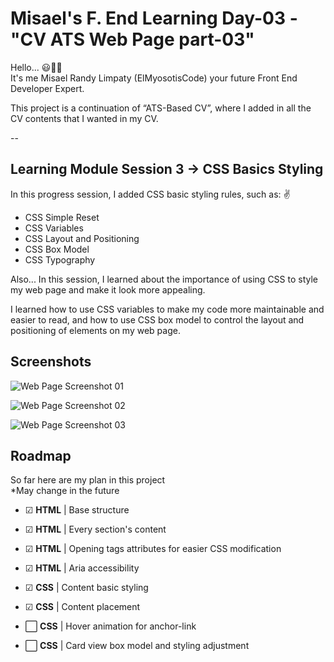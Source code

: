 # Misael's F. End Learning Day-03 - "CV ATS Web Page part-03"

Hello... 😃👋🏻  
It's me Misael Randy Limpaty (ElMyosotisCode) your future Front End Developer Expert.

This project is a continuation of “ATS-Based CV”, where I added in all the CV contents that I wanted in my CV.

--

## Learning Module Session 3 -> CSS Basics Styling

In this progress session, I added CSS basic styling rules, such as: ✌
- CSS Simple Reset
- CSS Variables
- CSS Layout and Positioning
- CSS Box Model
- CSS Typography

Also...
In this session, I learned about the importance of using CSS to style my web page and make it look more appealing.

I learned how to use CSS variables to make my code more maintainable and easier to read,
and how to use CSS box model to control the layout and positioning of elements on my web page.

## Screenshots

![Web Page Screenshot 01](https://github.com/ElMyosotisCode/webdev-lrn-fe-003-cv-css-basic/blob/main/images/webpage-screenshot-01.JPG)

![Web Page Screenshot 02](https://github.com/ElMyosotisCode/webdev-lrn-fe-003-cv-css-basic/blob/main/images/webpage-screenshot-02.JPG)

![Web Page Screenshot 03](https://github.com/ElMyosotisCode/webdev-lrn-fe-003-cv-css-basic/blob/main/images/webpage-screenshot-03.JPG)

## Roadmap

So far here are my plan in this project  
*May change in the future

- ☑ **HTML** | Base structure

- ☑ **HTML** | Every section's content

- ☑ **HTML** | Opening tags attributes for easier CSS modification

- ☑ **HTML** | Aria accessibility

- ☑ **CSS** | Content basic styling

- ☑ **CSS** | Content placement

- ⬜ **CSS** | Hover animation for anchor-link

- ⬜ **CSS** | Card view box model and styling adjustment